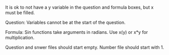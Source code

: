 It is ok to not have a y variable in the question and formula boxes, but x must 
be filled.

Question:
Variables cannot be at the start of the question.

Formula:
Sin functions take arguments in radians.
Use x(y) or x*y for multiplication.

Question and snwer files should start empty.
Number file should start with 1.
